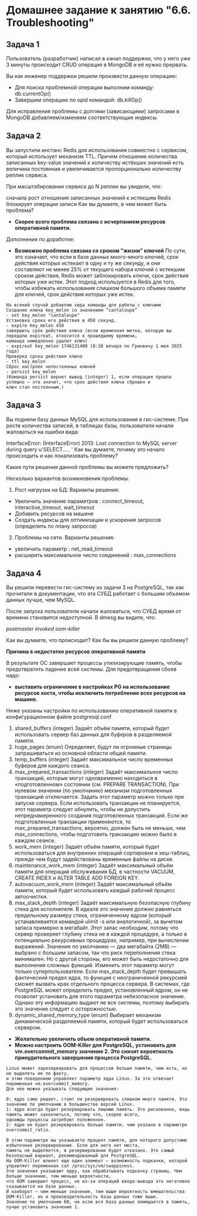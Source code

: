 # Домашнее задание к занятию "6.6. Troubleshooting"

## Задача 1

Пользователь (разработчик) написал в канал поддержки, что у него уже 3 минуты происходит CRUD операция в MongoDB и её нужно прервать.

Вы как инженер поддержки решили произвести данную операцию:

- Для поиска проблемной операции выполним команду: db.currentOp()
- Завершим операцию по opid командой: db.killOp()

Для исправления проблемы с долгими (зависающими) запросами в MongoDB добавляем/изменяем соответствующие индексы.

## Задача 2

Вы запустили инстанс Redis для использования совместно с сервисом, который использует механизм TTL. Причем отношение количества записанных key-value значений к количеству истёкших значений есть величина постоянная и увеличивается пропорционально количеству реплик сервиса.

При масштабировании сервиса до N реплик вы увидели, что:

сначала рост отношения записанных значений к истекшим
Redis блокирует операции записи
Как вы думаете, в чем может быть проблема?

- **Скорее всего проблема связана с исчерпанием ресурсов оперативной памяти.**

Дополнение по доработке:

- **Возможно проблема связана со сроком "жизни" ключей**
По сути, это означает, что если в базе данных много-много ключей, срок действия которых истекает в одну и ту же секунду,
и они составляют не менее 25% от текущего набора ключей с истекшим сроком действия, Redis может заблокировать ключи, 
срок действия которых уже истек.
Этот подход используется в Redis для того, чтобы избежать использования слишком большого объема памяти для ключей, 
срок действия которых уже истек.

```
На всякий случай добавляю сюда команды для работы с ключами
Создание ключа key_melon со значением “cantaloupe”
- set key_melon "cantaloupe"
Установка срока его действия в 450 секунд.
- expire key_melon 450
завершить срок действия ключа (если временная метка, которую вы передали expireat, относится к прошедшему времени, 
команда немедленно удалит ключ)
- expireat key_melon 1746131400 (8:30 вечера по Гринвичу 1 мая 2025 года)
Проверка срока действия ключа
- ttl key_melon
Сброс настроек непостоянных ключей
- persist key_melon
(Команда persist вернет вывод (integer) 1, если операция прошла успешно – это значит, что срок действия ключа сброшен и 
ключ стал постоянным.)
```

## Задача 3
Вы подняли базу данных MySQL для использования в гис-системе. При росте количества записей, в таблицах базы, пользователи начали жаловаться на ошибки вида:

InterfaceError: (InterfaceError) 2013: Lost connection to MySQL server during query u'SELECT..... '
Как вы думаете, почему это начало происходить и как локализовать проблему?

Какие пути решения данной проблемы вы можете предложить?

Несколько вариантов возникновения проблемы.
1. Рост нагрузки на БД:
Варианты решения:
- Увеличить значение параметров : connect_timeout, interactive_timeout, wait_timeout
- Добавить ресурсов на машине
- Создать индексы для оптимизации  и ускорения запросов (определить по плану запросов)

2. Проблемы на сети.
Варианты решения:
- увеличить параметр : net_read_timeout 
- расширить максимальное число соединений : max_connections

## Задача 4
Вы решили перевести гис-систему из задачи 3 на PostgreSQL, так как прочитали в документации, что эта СУБД работает с большим объемом данных лучше, чем MySQL.

После запуска пользователи начали жаловаться, что СУБД время от времени становится недоступной. В dmesg вы видите, что:

*postmaster invoked oom-killer*

Как вы думаете, что происходит?
Как бы вы решили данную проблему?

**Причина в недостатке ресурсов оперативной памяти**

В результате ОС завершает процессы утилизирующие память, чтобы предотвратить падение всей системы.
Для предотвращения сбоев надо:
- **выставить ограничение в настройках PG на использование ресурсов хоста, чтобы исключить потребление всех ресурсов на машине.**

Ниже указаны настройки по использованию оперативной памяти в конфигурационном файле postgresql.conf 

1. shared_buffers (integer)
Задаёт объём памяти, который будет использовать сервер баз данных для буферов в разделяемой памяти.
2. huge_pages (enum)
Определяет, будут ли огромные страницы запрашиваться из основной области общей памяти. 
3. temp_buffers (integer)
Задаёт максимальное число временных буферов для каждого сеанса.
4. max_prepared_transactions (integer)
Задаёт максимальное число транзакций, которые могут одновременно находиться в «подготовленном» состоянии (см. PREPARE TRANSACTION). При нулевом значении (по умолчанию) механизм подготовленных транзакций отключается. Задать этот параметр можно только при запуске сервера.
Если использовать транзакции не планируется, этот параметр следует обнулить, чтобы не допустить непреднамеренного создания подготовленных транзакций. Если же подготовленные транзакции применяются, то max_prepared_transactions, вероятно, должен быть не меньше, чем max_connections, чтобы подготовить транзакцию можно было в каждом сеансе.
5. work_mem (integer)
Задаёт объём памяти, который будет использоваться для внутренних операций сортировки и хеш-таблиц, прежде чем будут задействованы временные файлы на диске. 
6. maintenance_work_mem (integer)
Задаёт максимальный объём памяти для операций обслуживания БД, в частности VACUUM, CREATE INDEX и ALTER TABLE ADD FOREIGN KEY.
7. autovacuum_work_mem (integer)
Задаёт максимальный объём памяти, который будет использовать каждый рабочий процесс автоочистки.
8. max_stack_depth (integer)
Задаёт максимальную безопасную глубину стека для исполнителя. В идеале это значение должно равняться предельному размеру стека, ограниченному ядром (который устанавливается командой ulimit -s или аналогичной), за вычетом запаса примерно в мегабайт. Этот запас необходим, потому что сервер проверяет глубину стека не в каждой процедуре, а только в потенциально рекурсивных процедурах, например, при вычислении выражений. Значение по умолчанию — два мегабайта (2MB) — выбрано с большим запасом, так что риск переполнения стека минимален. Но с другой стороны, его может быть недостаточно для выполнения сложных функций. Изменить этот параметр могут только суперпользователи.
Если max_stack_depth будет превышать фактический предел ядра, то функция с неограниченной рекурсией сможет вызвать крах отдельного процесса сервера. В системах, где PostgreSQL может определить предел, установленный ядром, он не позволит установить для этого параметра небезопасное значение. Однако эту информацию выдают не все системы, поэтому выбирать это значение следует с осторожностью.
9. dynamic_shared_memory_type (enum)
Выбирает механизм динамической разделяемой памяти, который будет использоваться сервером. 

- **Желательно увеличить объем оперативной памяти.**
- **Можно настроить OOM-Killer для PostgreSQL, установить для vm.overcommit_memory значение 2.
Это снизит вероятность принудительного завершения процесса PostgreSQL.**

```
Linux может зарезервировать для процессов больше памяти, чем есть, но не выделять ее по факту, 
и этим поведением управляет параметр ядра Linux. За это отвечает переменная vm.overcommit_memory.
Для нее можно указывать следующие значения:

0: ядро само решает, стоит ли резервировать слишком много памяти. Это значение по умолчанию в большинстве версий Linux.
1: ядро всегда будет резервировать лишнюю память. Это рискованно, ведь память может закончиться, потому что, скорее всего,
однажды процессы затребуют положенное.
2: ядро не будет резервировать больше памяти, чем указано в параметре overcommit_ratio.

В этом параметре вы указываете процент памяти, для которого допустимо избыточное резервирование. Если для него нет места, 
память не выделяется, в резервировании будет отказано. Это самый безопасный вариант, рекомендованный для PostgreSQL. 
На OOM-Killer влияет еще один элемент — возможность подкачки, которой управляет переменная cat /proc/sys/vm/swappiness. 
Эти значения указывают ядру, как обрабатывать подкачку страниц. Чем больше значение, тем меньше вероятности, 
что OOM завершит процесс, но из-за операций ввода-вывода это негативно сказывается на базе данных. 
И наоборот — чем меньше значение, тем выше вероятность вмешательства OOM-Killer, но и производительность базы данных тоже выше. 
Значение по умолчанию 60, но если вся база данных помещается в память, лучше установить значение 1.
```

